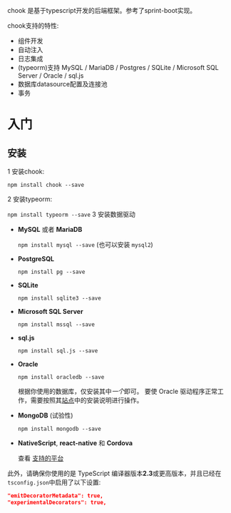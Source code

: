  chook 是基于typescript开发的后端框架。参考了sprint-boot实现。
 
 chook支持的特性:
 - 组件开发
 - 自动注入
 - 日志集成
 - (typeorm)支持 MySQL / MariaDB / Postgres / SQLite / Microsoft SQL Server / Oracle / sql.js
 - 数据库datasource配置及连接池
 - 事务

 # 入门
 ## 安装
 1 安装chook:
    
 `npm install chook --save`
 
 2 安装typeorm:

 `npm install typeorm --save`
 3 安装数据驱动
  
   - **MySQL** 或者 **MariaDB**

     `npm install mysql --save` (也可以安装 `mysql2`)

   - **PostgreSQL**

     `npm install pg --save`

   - **SQLite**

     `npm install sqlite3 --save`

   - **Microsoft SQL Server**

     `npm install mssql --save`

   - **sql.js**

     `npm install sql.js --save`

   - **Oracle**

     `npm install oracledb --save`

     根据你使用的数据库，仅安装其中*一个*即可。
     要使 Oracle 驱动程序正常工作，需要按照其[站点](https://github.com/oracle/node-oracledb)中的安装说明进行操作。

   - **MongoDB** (试验性)

     `npm install mongodb --save`

   - **NativeScript**, **react-native** 和 **Cordova**

     查看 [支持的平台](/supported-platforms.md)
 
此外，请确保你使用的是 TypeScript 编译器版本**2.3**或更高版本，并且已经在`tsconfig.json`中启用了以下设置:

```json
"emitDecoratorMetadata": true,
"experimentalDecorators": true,
```